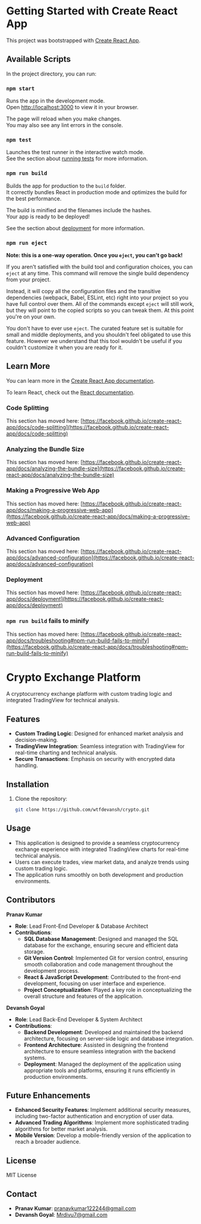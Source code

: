 # Getting Started with Create React App

This project was bootstrapped with [Create React App](https://github.com/facebook/create-react-app).

## Available Scripts

In the project directory, you can run:

### `npm start`

Runs the app in the development mode.\
Open [http://localhost:3000](http://localhost:3000) to view it in your browser.

The page will reload when you make changes.\
You may also see any lint errors in the console.

### `npm test`

Launches the test runner in the interactive watch mode.\
See the section about [running tests](https://facebook.github.io/create-react-app/docs/running-tests) for more information.

### `npm run build`

Builds the app for production to the `build` folder.\
It correctly bundles React in production mode and optimizes the build for the best performance.

The build is minified and the filenames include the hashes.\
Your app is ready to be deployed!

See the section about [deployment](https://facebook.github.io/create-react-app/docs/deployment) for more information.

### `npm run eject`

**Note: this is a one-way operation. Once you `eject`, you can't go back!**

If you aren't satisfied with the build tool and configuration choices, you can `eject` at any time. This command will remove the single build dependency from your project.

Instead, it will copy all the configuration files and the transitive dependencies (webpack, Babel, ESLint, etc) right into your project so you have full control over them. All of the commands except `eject` will still work, but they will point to the copied scripts so you can tweak them. At this point you're on your own.

You don't have to ever use `eject`. The curated feature set is suitable for small and middle deployments, and you shouldn't feel obligated to use this feature. However we understand that this tool wouldn't be useful if you couldn't customize it when you are ready for it.

## Learn More

You can learn more in the [Create React App documentation](https://facebook.github.io/create-react-app/docs/getting-started).

To learn React, check out the [React documentation](https://reactjs.org/).

### Code Splitting

This section has moved here: [https://facebook.github.io/create-react-app/docs/code-splitting](https://facebook.github.io/create-react-app/docs/code-splitting)

### Analyzing the Bundle Size

This section has moved here: [https://facebook.github.io/create-react-app/docs/analyzing-the-bundle-size](https://facebook.github.io/create-react-app/docs/analyzing-the-bundle-size)

### Making a Progressive Web App

This section has moved here: [https://facebook.github.io/create-react-app/docs/making-a-progressive-web-app](https://facebook.github.io/create-react-app/docs/making-a-progressive-web-app)

### Advanced Configuration

This section has moved here: [https://facebook.github.io/create-react-app/docs/advanced-configuration](https://facebook.github.io/create-react-app/docs/advanced-configuration)

### Deployment

This section has moved here: [https://facebook.github.io/create-react-app/docs/deployment](https://facebook.github.io/create-react-app/docs/deployment)

### `npm run build` fails to minify

This section has moved here: [https://facebook.github.io/create-react-app/docs/troubleshooting#npm-run-build-fails-to-minify](https://facebook.github.io/create-react-app/docs/troubleshooting#npm-run-build-fails-to-minify)


# Crypto Exchange Platform

A cryptocurrency exchange platform with custom trading logic and integrated TradingView for technical analysis.

## Features
- **Custom Trading Logic**: Designed for enhanced market analysis and decision-making.
- **TradingView Integration**: Seamless integration with TradingView for real-time charting and technical analysis.
- **Secure Transactions**: Emphasis on security with encrypted data handling.

## Installation
1. Clone the repository:
   ```bash
   git clone https://github.com/wtfdevansh/crypto.git


## Usage
- This application is designed to provide a seamless cryptocurrency exchange experience with integrated TradingView charts for real-time technical analysis.
- Users can execute trades, view market data, and analyze trends using custom trading logic.
- The application runs smoothly on both development and production environments.

## Contributors

**Pranav Kumar**
- **Role**: Lead Front-End Developer & Database Architect
- **Contributions**:
  - **SQL Database Management**: Designed and managed the SQL database for the exchange, ensuring secure and efficient data storage.
  - **Git Version Control**: Implemented Git for version control, ensuring smooth collaboration and code management throughout the development process.
  - **React & JavaScript Development**: Contributed to the front-end development, focusing on user interface and experience.
  - **Project Conceptualization**: Played a key role in conceptualizing the overall structure and features of the application.

**Devansh Goyal**
- **Role**: Lead Back-End Developer & System Architect
- **Contributions**:
  - **Backend Development**: Developed and maintained the backend architecture, focusing on server-side logic and database integration.
  - **Frontend Architecture**: Assisted in designing the frontend architecture to ensure seamless integration with the backend systems.
  - **Deployment**: Managed the deployment of the application using appropriate tools and platforms, ensuring it runs efficiently in production environments.

## Future Enhancements
- **Enhanced Security Features**: Implement additional security measures, including two-factor authentication and encryption of user data.
- **Advanced Trading Algorithms**: Implement more sophisticated trading algorithms for better market analysis.
- **Mobile Version**: Develop a mobile-friendly version of the application to reach a broader audience.

## License
MIT License

## Contact
- **Pranav Kumar**: pranavkumar122244@gmail.com
- **Devansh Goyal**: Mrdivu7@gmail.com